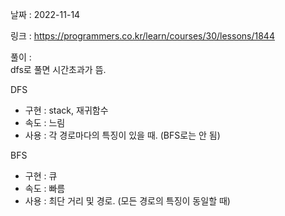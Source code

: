 날짜 : 2022-11-14  

링크 : https://programmers.co.kr/learn/courses/30/lessons/1844  

풀이 :  
dfs로 풀면 시간초과가 뜸.  
  
DFS  
- 구현 : stack, 재귀함수  
- 속도 : 느림  
- 사용 : 각 경로마다의 특징이 있을 때. (BFS로는 안 됨)  
  
BFS  
- 구현 : 큐  
- 속도 : 빠름  
- 사용 : 최단 거리 및 경로. (모든 경로의 특징이 동일할 때)  

